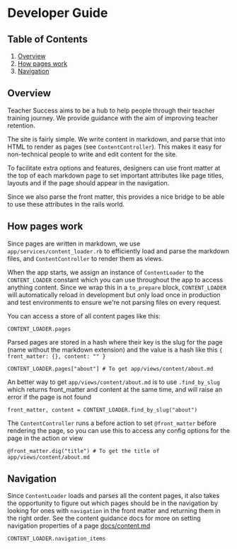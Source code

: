 # Developer Guide

## Table of Contents

 1. [Overview](#overview)
 2. [How pages work](#how-pages-work)
 3. [Navigation](#navidation)

## Overview

Teacher Success aims to be a hub to help people through their teacher training journey. We provide guidance with the aim of improving teacher retention.

The site is fairly simple. We write content in markdown, and parse that into HTML to render as pages (see `ContentController`). This makes it easy for non-technical people to write and edit content for the site.

To facilitate extra options and features, designers can use front matter at the top of each markdown page to set important attributes like page titles, layouts and if the page should appear in the navigation.

Since we also parse the front matter, this provides a nice bridge to be able to use these attributes in the rails world.

## How pages work

Since pages are written in markdown, we use `app/services/content_loader.rb` to efficiently load and parse the markdown files, and `ContentController` to render them as views.

When the app starts, we assign an instance of `ContentLoader` to the `CONTENT_LOADER` constant which you can use throughout the app to access anything content. Since we wrap this in a `to_prepare` block, `CONTENT_LOADER` will automatically reload in development but only load once in production and test environments to ensure we're not parsing files on every request.

You can access a store of all content pages like this:

```
CONTENT_LOADER.pages
```

Parsed pages are stored in a hash where their key is the slug for the page (name without the markdown extension) and the value is a hash like this `{ front_matter: {}, content: "" }`

```
CONTENT_LOADER.pages["about"] # To get app/views/content/about.md
```

An better way to get `app/views/content/about.md` is to use `.find_by_slug` which returns front_matter and content at the same time, and will raise an error if the page is not found

```
front_matter, content = CONTENT_LOADER.find_by_slug("about")
```

The `ContentController` runs a before action to set `@front_matter` before rendering the page, so you can use this to access any config options for the page in the action or view

```
@front_matter.dig("title") # To get the title of app/views/content/about.md
```

## Navigation

Since `ContentLoader` loads and parses all the content pages, it also takes the opportunity to figure out which pages should be in the navigation by looking for ones with `navigation` in the front matter and returning them in the right order. See the content guidance docs for more on setting navigation properties of a page [docs/content.md](docs/content.md)

```
CONTENT_LOADER.navigation_items
```
